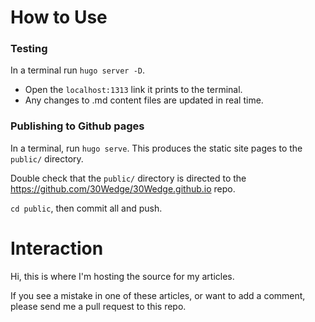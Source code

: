 # How to Use

### Testing
In a terminal run `hugo server -D`.
 - Open the `localhost:1313` link it prints to the terminal.
 - Any changes to .md content files are updated in real time.

### Publishing to Github pages
In a terminal, run `hugo serve`. This produces the static site pages to the `public/` directory.

Double check that the `public/` directory is directed to the https://github.com/30Wedge/30Wedge.github.io repo.

`cd public`, then commit all and push.

# Interaction

Hi, this is where I'm hosting the source for my articles.

If you see a mistake in one of these articles, or want to add a comment, please send me a pull request to this repo.